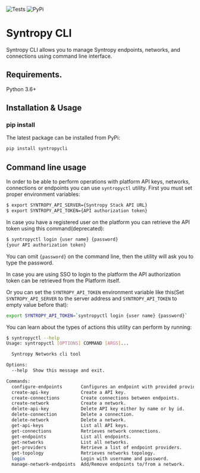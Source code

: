 ![Tests](https://github.com/SyntropyNet/syntropy-cli/workflows/Tests/badge.svg)
![PyPi](https://github.com/SyntropyNet/syntropy-cli/workflows/PyPi/badge.svg)

# Syntropy CLI
Syntropy CLI allows you to manage Syntropy endpoints, networks, and connections using command line interface. 

## Requirements.

Python 3.6+

## Installation & Usage
### pip install

The latest package can be installed from PyPi:

```sh
pip install syntropycli
```

## Command line usage

In order to be able to perform operations with platform API keys, networks, connections or endpoints you can use `syntropyctl` utility.
First you must set proper environment variables:

```sh
$ export SYNTROPY_API_SERVER={Syntropy Stack API URL}
$ export SYNTROPY_API_TOKEN={API authorization token}
```

In case you have a registered user on the platform you can retrieve the API token using this command(deprecated):

```sh
$ syntropyctl login {user name} {password}
{your API authorization token}
```

You can omit `{password}` on the command line, then the utility will ask you to type the password.

In case you are using SSO to login to the platform the API authorization token can be retrieved from the Platform itself.

Or you can set the `SYNTROPY_API_TOKEN` environment variable like this(Set `SYNTROPY_API_SERVER` to the server address and `SYNTROPY_API_TOKEN` to empty value before that):

```sh
export SYNTROPY_API_TOKEN=`syntropyctl login {user name} {password}`
```

You can learn about the types of actions this utility can perform by running:

```sh
$ syntropyctl --help
Usage: syntropyctl [OPTIONS] COMMAND [ARGS]...

  Syntropy Networks cli tool

Options:
  --help  Show this message and exit.

Commands:
  configure-endpoints       Configures an endpoint with provided provider,...
  create-api-key            Create a API key.
  create-connections        Create connections between endpoints.
  create-network            Create a network.
  delete-api-key            Delete API key either by name or by id.
  delete-connection         Delete a connection.
  delete-network            Delete a network.
  get-api-keys              List all API keys.
  get-connections           Retrieves network connections.
  get-endpoints             List all endpoints.
  get-networks              List all networks.
  get-providers             Retrieve a list of endpoint providers.
  get-topology              Retrieves networks topology.
  login                     Login with username and password.
  manage-network-endpoints  Add/Remove endpoints to/from a network.
```
